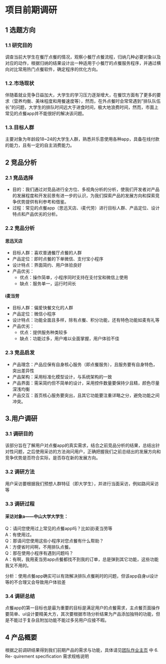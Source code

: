 # 项目前期调研

## 1 选题方向

### 1.1 研究目的
调查当前大学生在餐厅点餐的情况，观察小餐厅点餐流程，归纳几种必要对象以及对应的动作，根据归纳的结果设计出一种适用于小餐厅的点餐服务程序，并通过横向对比常用热门点餐软件，确定程序的优化方向。

### 1.2.市场现状
伴随着就业竞争日益加大，大学生的学习压力逐渐增大，在餐饮方面有了更多的要求（营养均衡、美味程度和用餐速度等），然而，在外点餐时会常常遇到”排队队伍长”的问题，大学生的排队时间远大于进食时间，极大地浪费时间，然而，市面上常见的点餐app并不能很好的解决该问题。

### 1.3.目标人群
主要对象为年龄段18~24的大学生人群，熟悉并乐意使用各种app，具备在线付款的能力，且有一定的自主消费能力。

## 2 竞品分析

### 2.1 竞品选择

- 目的：我们通过对竞品进行全方位、多视角分析的分析，使我们开发者对产品的发展程度和开发前景有进一步的认识，为我们探索产品的发展方向和探索竞争优势提供有利参考和借鉴。
- 过程：常见的点餐app（思迅天店、i麦代劳）进行目标人群、产品定位、设计特点和产品优劣的分析。

### 2.2 竞品分析

#### 思迅天店

- 目标人群：喜欢普通餐厅点餐的人群 
- 产品定位：即时点餐的下单微信、支付宝小程序
- 设计特点：界面简约、用户体验良好
- 产品优劣：
    - 优点：操作简单，小程序同时支持在支付宝和微信上使用 
    - 缺点：服务单一，运行时间长

#### i麦当劳

- 目标人群：偏爱快餐文化的人群
- 产品定位：微信小程序
- 设计特点：功能全面且多样，除有点餐、积分功能，还有特色功能如麦有礼等
- 产品优劣：
    - 优点：提供服务种类较多
    - 缺点：功能过多，用户难以全面掌握，用户体验不佳

### 2.3 竞品启发

- 产品理念：产品应保有自身核心服务（即点餐服务），且服务要有自身特色，突出差异性 
- 产品架构：采用标准化模型设计，与系统架构的一致
- 产品界面：需采简约但不简单的设计，采用控件数量要保持少且精，颜色尽量深浅均衡
- 产品交互：首页核心服务要突出，且其它功能要注重详略之分，避免功能之间冲突。

## 3.用户调研

### 3.1 调研目的
该部分旨在了解用户对点餐app的真实需求，结合之前竞品分析的结果，总结出针对性问题，之后使用采访的方法询问用户，正确把握我们之前总结出的发展方向和竞争优势是否符合实际，是否存在新的发展方向。

### 3.2 调研方法
用户采访要根据我们预想人群特征（即大学生），并进行当面采访，例如路间采访等

### 3.3 调研过程

#### 采访对象a——中山大学大学生：

Q：请问您使用过上常见的点餐app吗？比如说i麦当劳等  
A：有使用过。  
Q：那请问您使用这些小程序对您点餐有什么帮助？  
A：方便省时间啊，不用排队点餐。  
Q：那在使用小程序有遇到问题吗？  
A：有啊，我用麦当劳app点餐都找不到我的订单，总是弹到其它功能，这些功能我又不用的。

分析：使用点餐app确实可以有效解决排队点餐耗时的问题，但该app自身ui设计等的不合理又会导致用户体验差

### 3.4 调研总结

点餐app的第一目标也是最为重要的目标是满足用户的点餐需求，主点餐页面操作要简单、ui设计要精美大方，其次要根据市场分析结果为产品添加独特的功能，但是不能过于复杂且附加功能不能过多另用户应接不暇。

## 4 产品概要

根据之前调研结果得到我们前期产品的需求与功能，具体请见[团队作业主页](https://owl-movies-ticket-system.github.io/Dashboard/) 中 6. Re- quirement specification 需求规格说明
